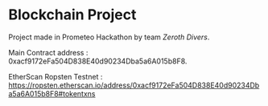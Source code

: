 # Blockchain Project 
Project made in Prometeo Hackathon by team _Zeroth Divers_.

Main Contract address : 0xacf9172eFa504D838E40d90234Dba5a6A015b8F8.

EtherScan Ropsten Testnet : https://ropsten.etherscan.io/address/0xacf9172eFa504D838E40d90234Dba5a6A015b8F8#tokentxns
